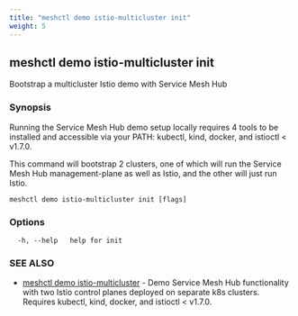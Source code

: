 ```yaml
---
title: "meshctl demo istio-multicluster init"
weight: 5
---
```

## meshctl demo istio-multicluster init

Bootstrap a multicluster Istio demo with Service Mesh Hub

### Synopsis


Running the Service Mesh Hub demo setup locally requires 4 tools to be installed and 
accessible via your PATH: kubectl, kind, docker, and istioctl < v1.7.0.

This command will bootstrap 2 clusters, one of which will run the Service Mesh Hub
management-plane as well as Istio, and the other will just run Istio.


```
meshctl demo istio-multicluster init [flags]
```

### Options

```
  -h, --help   help for init
```

### SEE ALSO

* [meshctl demo istio-multicluster](../meshctl_demo_istio-multicluster)	 - Demo Service Mesh Hub functionality with two Istio control planes deployed on separate k8s clusters. Requires kubectl, kind, docker, and istioctl < v1.7.0.

